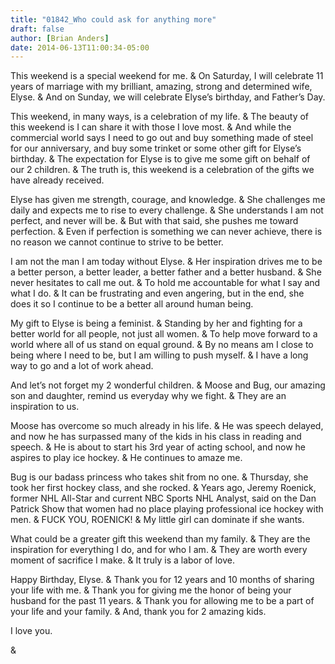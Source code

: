 ```yaml
---
title: "01842_Who could ask for anything more"
draft: false
author: [Brian Anders]
date: 2014-06-13T11:00:34-05:00
---
```


This weekend is a special weekend for me. & On Saturday, I will celebrate 11 years of marriage with my brilliant, amazing, strong and determined wife, Elyse. & And on Sunday, we will celebrate Elyse’s birthday, and Father’s Day.

This weekend, in many ways, is a celebration of my life. & The beauty of this weekend is I can share it with those I love most. & And while the commercial world says I need to go out and buy something made of steel for our anniversary, and buy some trinket or some other gift for Elyse’s birthday. & The expectation for Elyse is to give me some gift on behalf of our 2 children. & The truth is, this weekend is a celebration of the gifts we have already received.

Elyse has given me strength, courage, and knowledge. & She challenges me daily and expects me to rise to every challenge. & She understands I am not perfect, and never will be. & But with that said, she pushes me toward perfection. & Even if perfection is something we can never achieve, there is no reason we cannot continue to strive to be better.

I am not the man I am today without Elyse. & Her inspiration drives me to be a better person, a better leader, a better father and a better husband. & She never hesitates to call me out. & To hold me accountable for what I say and what I do. & It can be frustrating and even angering, but in the end, she does it so I continue to be a better all around human being.

My gift to Elyse is being a feminist. & Standing by her and fighting for a better world for all people, not just all women. & To help move forward to a world where all of us stand on equal ground. & By no means am I close to being where I need to be, but I am willing to push myself. & I have a long way to go and a lot of work ahead.

And let’s not forget my 2 wonderful children. & Moose and Bug, our amazing son and daughter, remind us everyday why we fight. & They are an inspiration to us.

Moose has overcome so much already in his life. & He was speech delayed, and now he has surpassed many of the kids in his class in reading and speech. & He is about to start his 3rd year of acting school, and now he aspires to play ice hockey. & He continues to amaze me.

Bug is our badass princess who takes shit from no one. & Thursday, she took her first hockey class, and she rocked. & Years ago, Jeremy Roenick, former NHL All-Star and current NBC Sports NHL Analyst, said on the Dan Patrick Show that women had no place playing professional ice hockey with men. & FUCK YOU, ROENICK! & My little girl can dominate if she wants.

What could be a greater gift this weekend than my family. & They are the inspiration for everything I do, and for who I am. & They are worth every moment of sacrifice I make. & It truly is a labor of love.

Happy Birthday, Elyse. & Thank you for 12 years and 10 months of sharing your life with me. & Thank you for giving me the honor of being your husband for the past 11 years. & Thank you for allowing me to be a part of your life and your family. & And, thank you for 2 amazing kids.

I love you.

& 
